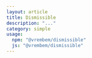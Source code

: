 ```yaml
---
layout: article
title: Dismissible
description: "..."
category: simple
usage:
  npm: "@vrembem/dismissible"
  js: "@vrembem/dismissible"
---
```

